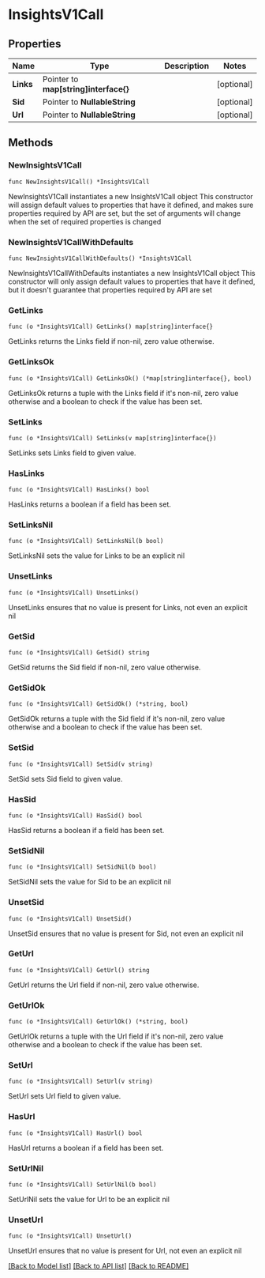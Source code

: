# InsightsV1Call

## Properties

Name | Type | Description | Notes
------------ | ------------- | ------------- | -------------
**Links** | Pointer to **map[string]interface{}** |  | [optional] 
**Sid** | Pointer to **NullableString** |  | [optional] 
**Url** | Pointer to **NullableString** |  | [optional] 

## Methods

### NewInsightsV1Call

`func NewInsightsV1Call() *InsightsV1Call`

NewInsightsV1Call instantiates a new InsightsV1Call object
This constructor will assign default values to properties that have it defined,
and makes sure properties required by API are set, but the set of arguments
will change when the set of required properties is changed

### NewInsightsV1CallWithDefaults

`func NewInsightsV1CallWithDefaults() *InsightsV1Call`

NewInsightsV1CallWithDefaults instantiates a new InsightsV1Call object
This constructor will only assign default values to properties that have it defined,
but it doesn't guarantee that properties required by API are set

### GetLinks

`func (o *InsightsV1Call) GetLinks() map[string]interface{}`

GetLinks returns the Links field if non-nil, zero value otherwise.

### GetLinksOk

`func (o *InsightsV1Call) GetLinksOk() (*map[string]interface{}, bool)`

GetLinksOk returns a tuple with the Links field if it's non-nil, zero value otherwise
and a boolean to check if the value has been set.

### SetLinks

`func (o *InsightsV1Call) SetLinks(v map[string]interface{})`

SetLinks sets Links field to given value.

### HasLinks

`func (o *InsightsV1Call) HasLinks() bool`

HasLinks returns a boolean if a field has been set.

### SetLinksNil

`func (o *InsightsV1Call) SetLinksNil(b bool)`

 SetLinksNil sets the value for Links to be an explicit nil

### UnsetLinks
`func (o *InsightsV1Call) UnsetLinks()`

UnsetLinks ensures that no value is present for Links, not even an explicit nil
### GetSid

`func (o *InsightsV1Call) GetSid() string`

GetSid returns the Sid field if non-nil, zero value otherwise.

### GetSidOk

`func (o *InsightsV1Call) GetSidOk() (*string, bool)`

GetSidOk returns a tuple with the Sid field if it's non-nil, zero value otherwise
and a boolean to check if the value has been set.

### SetSid

`func (o *InsightsV1Call) SetSid(v string)`

SetSid sets Sid field to given value.

### HasSid

`func (o *InsightsV1Call) HasSid() bool`

HasSid returns a boolean if a field has been set.

### SetSidNil

`func (o *InsightsV1Call) SetSidNil(b bool)`

 SetSidNil sets the value for Sid to be an explicit nil

### UnsetSid
`func (o *InsightsV1Call) UnsetSid()`

UnsetSid ensures that no value is present for Sid, not even an explicit nil
### GetUrl

`func (o *InsightsV1Call) GetUrl() string`

GetUrl returns the Url field if non-nil, zero value otherwise.

### GetUrlOk

`func (o *InsightsV1Call) GetUrlOk() (*string, bool)`

GetUrlOk returns a tuple with the Url field if it's non-nil, zero value otherwise
and a boolean to check if the value has been set.

### SetUrl

`func (o *InsightsV1Call) SetUrl(v string)`

SetUrl sets Url field to given value.

### HasUrl

`func (o *InsightsV1Call) HasUrl() bool`

HasUrl returns a boolean if a field has been set.

### SetUrlNil

`func (o *InsightsV1Call) SetUrlNil(b bool)`

 SetUrlNil sets the value for Url to be an explicit nil

### UnsetUrl
`func (o *InsightsV1Call) UnsetUrl()`

UnsetUrl ensures that no value is present for Url, not even an explicit nil

[[Back to Model list]](../README.md#documentation-for-models) [[Back to API list]](../README.md#documentation-for-api-endpoints) [[Back to README]](../README.md)


